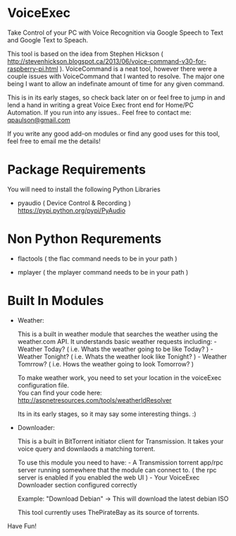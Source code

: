 VoiceExec
=========

Take Control of your PC with Voice Recognition via Google Speech to Text and Google Text to Speach.

This tool is based on the idea from Stephen Hickson ( http://stevenhickson.blogspot.ca/2013/06/voice-command-v30-for-raspberry-pi.html ).
VoiceCommand is a neat tool, however there were a couple issues with VoiceCommand that I wanted to resolve. The major one being I want to allow an indefinate amount of time for any given command.

This is in its early stages, so check back later on or feel free to jump in and lend a hand in writing a great Voice Exec front end for Home/PC Automation.
If you run into any issues.. Feel free to contact me: qpaulson@gmail.com


If you write any good add-on modules or find any good uses for this tool, feel free to email me the details!



Package Requirements
====================

You will need to install the following Python Libraries
 - pyaudio ( Device Control & Recording )
	https://pypi.python.org/pypi/PyAudio



Non Python Requrements
========================

 - flactools ( the flac command needs to be in your path )
 
 - mplayer ( the mplayer command needs to be in your path )




Built In Modules
================

* Weather:  
	
	This is a built in weather module that searches the weather using the weather.com API.  It understands basic weather requests including:
		- Weather Today? ( i.e. Whats the weather going to be like Today? )
		- Weather Tonight? ( i.e. Whats the weather look like Tonight? )
		- Weather Tomrrow? ( i.e. Hows the weather going to look Tomorrow? )

	To make weather work, you need to set your location in the voiceExec configuration file.  
	You can find your code here: http://aspnetresources.com/tools/weatherIdResolver

	Its in its early stages, so it may say some interesting things. :) 



* Downloader:
	
	This is a built in BitTorrent initiator client for Transmission.  It takes your voice query and downlaods a matching torrent.

	To use this module you need to have:
		- A Transmission torrent app/rpc server running somewhere that the module can connect to. ( the rpc server is enabled if you enabled the web UI )
		- Your VoiceExec Downloader section configured correctly

	Example: "Download Debian" -> This will download the latest debian ISO

	This tool currently uses ThePirateBay as its source of torrents.
		
	

Have Fun!
